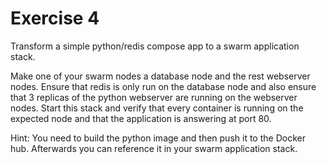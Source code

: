 # Exercise 4
Transform a simple python/redis compose app to a swarm application stack. 

Make one of your swarm nodes a database node and the rest webserver nodes. Ensure that redis is only run on the database node and also ensure that 3 replicas of the python webserver are running on the webserver nodes.
Start this stack and verify that every container is running on the expected node and that the application is answering at port 80.

Hint: 
You need to build the python image and then push it to the Docker hub. Afterwards you can reference it in your swarm application stack.

